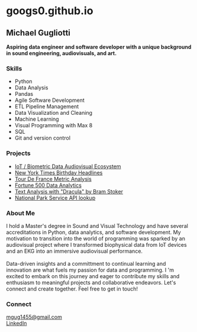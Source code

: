 # googs0.github.io

## Michael Gugliotti
**Aspiring data engineer and software developer with a unique background in sound engineering, audiovisuals, and art.** 

### Skills
- Python 
- Data Analysis
- Pandas
- Agile Software Development
- ETL Pipeline Management
- Data Visualization and Cleaning
- Machine Learning
- Visual Programming with Max 8
- SQL
- Git and version control

### Projects
- [IoT / Biometric Data Audiovisual Ecosystem](https://github.com/googs0/Audiovisual_IoT_EKG/tree/main)
- [New York Times Birthday Headlines](https://github.com/googs0/NYT_Birthday_API/tree/main)
- [Tour De France Metric Analysis](https://github.com/googs0/TDF_Analysis/tree/main)
- [Fortune 500 Data Analytics](https://github.com/googs0/fortune500_analytics/tree/main)
- [Text Analysis with "Dracula" by Bram Stoker](https://github.com/googs0/Word_Analysis_Dracula/tree/main)
- [National Park Service API lookup](https://github.com/googs0/NPS_API_class/tree/main)

### About Me
I hold a Master's degree in Sound and Visual Technology and have several accreditations in Python, data analytics, and software development. My motivation to transition into the world of programming was sparked by an audiovisual project where I transformed biophysical data from IoT devices and an EKG into an immersive audiovisual performance. 
<br>
<br>
Data-driven insights and a committment to continual learning and innovation are what fuels my passion for data and programming. I
'm excited to embark on this journey and eager to contribute my skills and enthusiasm to meaningful projects and collaborative endeavors. Let's connect and create together. 
Feel free to get in touch! 

### Connect
[mgug1455@gmail.com](mailto:mgug1455@gmail.com)
  <br>
[LinkedIn](https://www.linkedin.com/in/mgug1455/)
